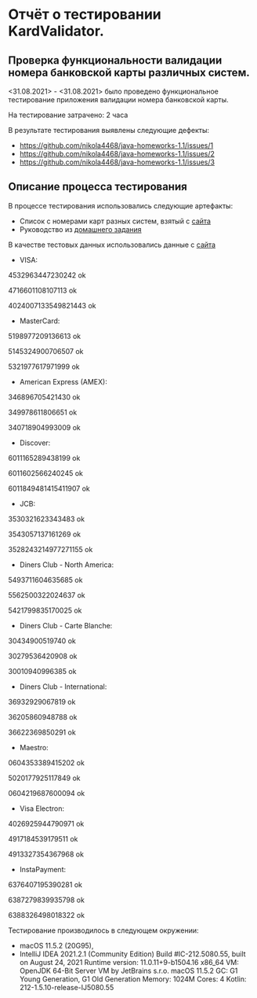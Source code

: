# Отчёт о тестировании KardValidator.

## Проверка функциональности валидации номера банковской карты различных систем.

<31.08.2021> - <31.08.2021> было проведено функциональное тестирование приложения валидации номера банковской карты.

На тестирование затрачено: 2 часа

В результате тестирования выявлены следующие дефекты:
* https://github.com/nikola4468/java-homeworks-1.1/issues/1
* https://github.com/nikola4468/java-homeworks-1.1/issues/2
* https://github.com/nikola4468/java-homeworks-1.1/issues/3

## Описание процесса тестирования

В процессе тестирования использовались следующие артефакты:
* Список с номерами карт разных систем, взятый с [сайта](https://www.freeformatter.com/credit-card-number-generator-validator.html)
* Руководство из [домашнего задания](https://github.com/netology-code/javaqa-homeworks/tree/master/intro)

В качестве тестовых данных использовались данные с [сайта](https://www.freeformatter.com/credit-card-number-generator-validator.html)
* VISA:

4532963447230242 ok

4716601108107113 ok

4024007133549821443 ok

* MasterCard:

5198977209136613 ok

5145324900706507 ok

5321977617971999 ok


* American Express (AMEX):

346896705421430 ok

349978611806651 ok

340718904993009 ok

* Discover:

6011165289438199 ok

6011602566240245 ok

6011849481415411907 ok

* JCB:

3530321623343483 ok

3543057137161269 ok

3528243214977271155 ok

* Diners Club - North America:

5493711604635685 ok

5562500322024637 ok

5421799835170025 ok

* Diners Club - Carte Blanche:

30434900519740 ok

30279536420908 ok

30010940996385 ok

* Diners Club - International:

36932929067819 ok

36205860948788 ok

36622369850291 ok

* Maestro:

0604353389415202 ok

5020177925117849 ok

0604219687600094 ok

* Visa Electron:

4026925944790971 ok

4917184539179511 ok

4913327354367968 ok

* InstaPayment:

6376407195390281 ok

6387279839935798 ok

6388326498018322 ok

Тестирование производилось в следующем окружении:
* macOS 11.5.2 (20G95),
* IntelliJ IDEA 2021.2.1 (Community Edition)
  Build #IC-212.5080.55, built on August 24, 2021
  Runtime version: 11.0.11+9-b1504.16 x86_64
  VM: OpenJDK 64-Bit Server VM by JetBrains s.r.o.
  macOS 11.5.2
  GC: G1 Young Generation, G1 Old Generation
  Memory: 1024M
  Cores: 4
  Kotlin: 212-1.5.10-release-IJ5080.55

